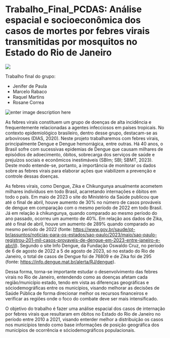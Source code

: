 # Trabalho_Final_PCDAS: Análise espacial e socioeconômica dos casos de mortes por febres virais transmitidas por mosquitos no Estado do Rio de Janeiro

<img  src="https://github.com/bigdata-icict/ETL-Dataiku-DSS/raw/master/tutoriais/pcdas_1.5.png">

Trabalho final do grupo: 
 - Jenifer de Paula
 - Marcelo Rabaco
 - Raquel Martins   
 - Rosane Correa

   
 ![enter image description here](https://static.poder360.com.br/2022/01/aedes-848x477.jpg)

As febres virais constituem um grupo de doenças de alta incidência e frequentemente relacionadas a agentes infecciosos em países tropicais. No contexto epidemiológico brasileiro, dentro desse grupo, destacam-se as arboviroses (DIAS, 2020). Neste projeto trabalharemos com febres virais, principalmente Dengue e Dengue hemorrágica, entre outras. Há 40 anos, o Brasil sofre com sucessivas epidemias de Dengue que causam milhares de episódios de adoecimento, óbitos, sobrecarga dos serviços de saúde e prejuízos sociais e econômicos inestimáveis (SBIm; SBI; SBMT, 2023). Deste modo entende-se, portanto, a importância de monitorar os dados sobre as febres virais para elaborar ações que viabilizem a prevenção e controle dessas doenças.

As febres virais, como Dengue, Zika e Chikungunya anualmente acometem milhares indivíduos em todo Brasil, acarretando internações e óbitos em todo o país. Em maio de 2023 o site do Ministério da Saúde publicou que até o final de abril, houve aumento de 30% no número de casos prováveis de dengue em comparação com o mesmo período de 2022 em todo Brasil. Já em relação à chikungunya, quando comparado ao mesmo período do ano passado, ocorreu um aumento de 40%. Em relação aos dados de Zika, até o final de abril, houve um aumento de 289% quando comparado ao mesmo período de 2022 (fonte: https://www.gov.br/saude/pt-br/assuntos/noticias-para-os-estados/sao-paulo/2023/maio/sao-paulo-registrou-201-mil-casos-provaveis-de-dengue-em-2023-entre-janeiro-e-abr/il). Segundo o site Info Dengue, da Fundação Oswaldo Cruz, no período de  6 de agosto de 2022 a 5 de agosto de 2023, só no estado do Rio de Janeiro, o total de casos de Dengue foi de 76809 e de Zika foi de 295 (fonte: https://info.dengue.mat.br/alerta/RJ/dengue).

Dessa forma, torna-se importante estudar o desenvolvimento das febres virais no Rio de Janeiro, entendendo como as doenças afetam cada região/município estado, tendo em vista as diferenças geográficas e sóciodemográficas entre os municípios, visando melhorar as decisões de Saúde Pública de forma direcionar melhor os recursos financeiros e verificar as regiões onde o foco do combate deve ser mais intensificado.

O objetivo do trabalho é fazer uma análise espacial dos casos de internação por febres virais que resultaram em óbitos no Estado do Rio de Janeiro no período entre 2010 a 2021, visando enterder melhor a distribuição os casos nos municípios tendo como base informações de posição geográfica dos municípios de ocorrência e sóciodemográficos populacionais.
